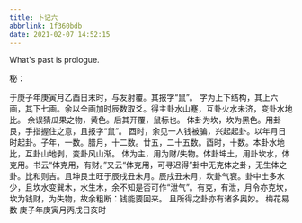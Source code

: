 ```yaml
---
title: 卜记六
abbrlink: 1f360bdb
date: 2021-02-07 14:52:15
---
```

What's past is prologue.

<!--more-->秘：
于庚子年庚寅月乙酉日末时，与友射覆。其报字“鼠”。
字为上下结构，其上六画，其下七画。余以全画加时辰数取爻。得主卦水山蹇，互卦火水未济，变卦水地比。
余误猜瓜果之物，黄色。后其开覆，鼠标也。
体卦为坎，坎为黑色。用卦艮，手指握住之意，且报字“鼠”。
酉时，余见一人钱被骗，兴起起卦。以年月日时起卦。子年，一数。腊月，十二数。廿五，二十五数。酉时，十数。本卦水地比，互卦山地剥，变卦风山渐。
体为主，用为财/失物。体卦坤土，用卦坎水，体克用。书云“体克用，有财。”又云“体克用，可寻迟得”卦中无克体之卦，无生体之卦。比和则吉。且坤艮土旺于辰戌丑未月。辰戌丑未月，坎卦气衰。卦中土多水少，且坎水变巽木，水生木，余不知是否可作“泄气”。有克，有泄，月令亦克坎，坎为钱财，为失物，故余粗断：钱能要回来。
且所得之卦亦有诸多奥妙。
梅花易数
庚子年庚寅月丙戌日亥时